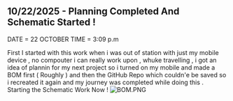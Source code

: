 <!--
  ===================    !!READ THIS NOTICE!!   ====================
  DO NOT edit this file manually. Your changes WILL BE OVERWRITTEN!
  This journal is auto generated and updated by Hack Club Blueprint.
  To edit this file, please edit your journal entries on Blueprint.
  ==================================================================
-->

## 10/22/2025 - Planning Completed And Schematic Started !  

DATE = 22 OCTOBER 
TIME = 3:09 p.m

First I started with this work when i was out of station with just my mobile device , no compouter i can really work upon , whuke travelling , i got an idea of plannin for my next project so i turned on my mobile and made a BOM first ( Roughly ) and then the GitHub Repo which couldn'e be saved so i recreated it again and my journey was completed while doing this . Starting the Schematic Work Now ! ![BOM.PNG](https://blueprint.hackclub.com/user-attachments/blobs/proxy/eyJfcmFpbHMiOnsiZGF0YSI6NDM0NywicHVyIjoiYmxvYl9pZCJ9fQ==--03af24e8745b8d58d542552b4beac84fb3409909/BOM.PNG)
  

